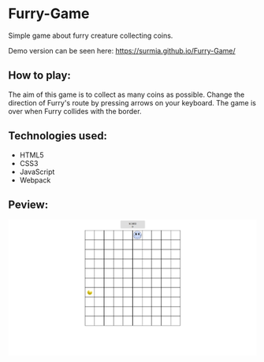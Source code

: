 # Furry-Game

Simple game about furry creature collecting coins.

Demo version can be seen here: https://surmia.github.io/Furry-Game/

## How to play:

The aim of this game is to collect as many coins as possible. Change the direction of Furry's route by pressing arrows on your keyboard. The game is over when Furry collides with the border.

## Technologies used:

* HTML5
* CSS3
* JavaScript
* Webpack

## Peview:

![FurryGame](images/furrygame.jpg)
